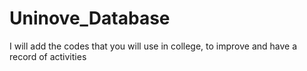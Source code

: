# Uninove_Database
I will add the codes that you will use in college, to improve and have a record of activities
